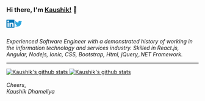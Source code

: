 ### Hi there, I'm [Kaushik!](https://dkaushikl.github.io) 👋

<a target="_blank" href="https://www.linkedin.com/in/dkaushikl/">
  <img align="left" alt="Kaushik Dhameliya | LinkedIn" width="21px" src="https://raw.githubusercontent.com/dkaushikl/dkaushikl/master/assets/linkedin.svg" />
</a>

<a target="_blank" href="https://twitter.com/dkaushikl">
  <img align="left" alt="Kaushik Dhameliya | Twitter" width="21px" src="https://raw.githubusercontent.com/dkaushikl/dkaushikl/master/assets/twitter.svg" />
</a>

<br />
<br />

*Experienced Software Engineer with a demonstrated history of working in the information technology and services industry.
Skilled in React.js, Angular, Nodejs, Ionic, CSS, Bootstrap, Html, jQuery,.NET Framework.*

<hr />

<a href="https://github-readme-stats.vercel.app/api/top-langs/?username=dkaushikl&theme=radical&hide_langs_below=1">
  <img width="275px" src="https://github-readme-stats.vercel.app/api/top-langs/?username=dkaushikl&theme=radical&hide_langs_below=1" alt="Kaushik's github stats" />
</a>

<a href="https://github-readme-stats.vercel.app/api?username=dkaushikl&show_icons=true&theme=radical&line_height=27">
  <img width="425px" src="https://github-readme-stats.vercel.app/api?username=dkaushikl&show_icons=true&theme=radical&line_height=27" alt="Kaushik's github stats" />
</a>

<br/>
<br/>
<em>Cheers</em>,<br/>
<em>Kaushik Dhameliya</em>
